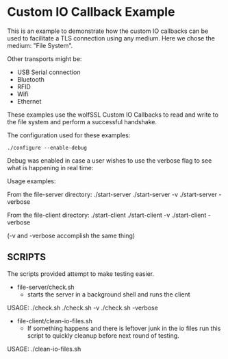# Custom IO Callback Example

This is an example to demonstrate how the custom IO callbacks can be used to
facilitate a TLS connection using any medium. Here we chose the medium: "File System".

Other transports might be:
* USB Serial connection
* Bluetooth
* RFID
* Wifi
* Ethernet

These examples use the wolfSSL Custom IO Callbacks to read and write to the file
system and perform a successful handshake.

The configuration used for these examples:

`./configure --enable-debug`

Debug was enabled in case a user wishes to use the verbose flag to see what is
happening in real time:

Usage examples:

From the file-server directory:
./start-server
./start-server -v
./start-server -verbose

From the file-client directory:
./start-client
./start-client -v
./start-client -verbose

(-v and -verbose accomplish the same thing)

## SCRIPTS

The scripts provided attempt to make testing easier.

* file-server/check.sh
    - starts the server in a background shell and runs the client

USAGE:
    ./check.sh
    ./check.sh -v
    ./check.sh -verbose

* file-client/clean-io-files.sh
    - If something happens and there is leftover junk in the io files run this
      script to quickly cleanup before next round of testing.

USAGE:
    ./clean-io-files.sh
